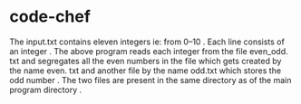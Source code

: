 # code-chef 
The input.txt contains eleven integers ie: from 0–10 .
Each line consists of an integer . 
The above program reads each integer from the file even_odd.
txt and segregates all the even numbers in the file which gets created by the name even.
txt and another file by the name odd.txt which stores the odd number .
The two files are present in the same directory as of the main program directory .

